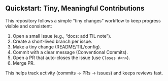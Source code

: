 ## Quickstart: Tiny, Meaningful Contributions

This repository follows a simple “tiny changes” workflow to keep progress visible and consistent:

1. Open a small Issue (e.g., “docs: add TIL note”).
2. Create a short-lived branch per issue.
3. Make a tiny change (README/TIL/config).
4. Commit with a clear message (Conventional Commits).
5. Open a PR that auto-closes the issue (use `Closes #<n>`).
6. Merge PR.

This helps track activity (commits → PRs → issues) and keeps reviews fast.
